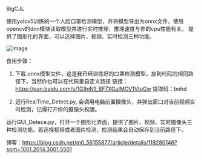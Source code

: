 BigCJL


使用yolov5训练的一个人脸口罩检测模型，并将模型导出为onnx文件，使用opencv的dnn模块读取模型并进行实时推理，推理速度与你的cpu性能有关。
提供了图形化的界面，可以选择图片、视频、实时检测三种功能。

![image](https://user-images.githubusercontent.com/79361803/133790512-1f8df5d1-e5cb-40c3-8f77-200d5503df41.png)


食用步骤：
1. 下载.onnx模型文件，这是我已经训练好的口罩检测模型，放到代码的相同路径下，当然你也可以在代码里自定义路径
链接：https://pan.baidu.com/s/1G9nN1_BF7XGulMOV1VtqGw 
提取码：bohd



2. 运行RealTime_Detect.py, 会调用电脑前置摄像头，并弹出窗口对当前视频实时检测，记得打开你的摄像头权限。

运行GUI_Detece.py，打开一个图形化界面，提供了图片、视频、实时摄像头三种检测功能。若选择视频或者图片检测，检测结果会自动保存到当前路径下。

博客：https://blog.csdn.net/m0_56155877/article/details/119280146?spm=1001.2014.3001.5501
